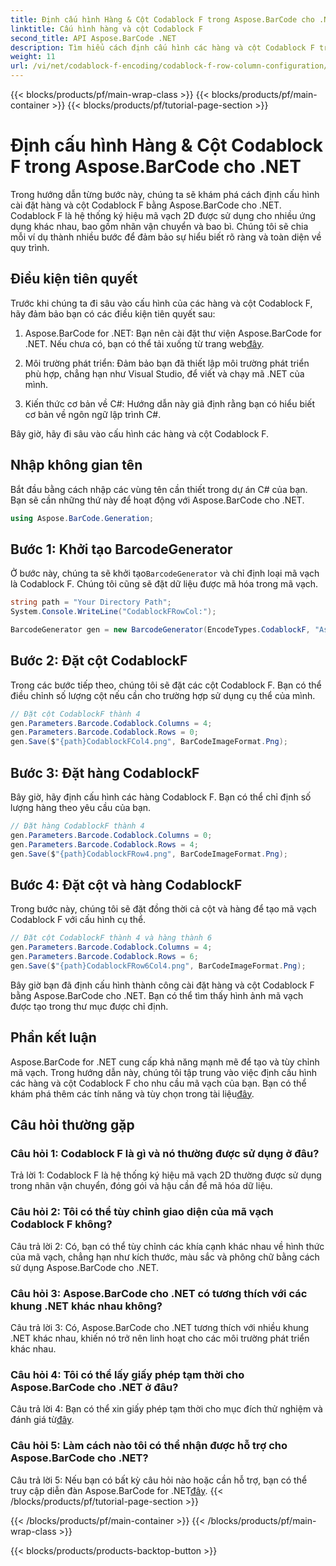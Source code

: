 ```yaml
---
title: Định cấu hình Hàng & Cột Codablock F trong Aspose.BarCode cho .NET
linktitle: Cấu hình hàng và cột Codablock F
second_title: API Aspose.BarCode .NET
description: Tìm hiểu cách định cấu hình các hàng và cột Codablock F trong Aspose.BarCode cho .NET. Tạo mã vạch 2D tùy chỉnh cho các ứng dụng khác nhau.
weight: 11
url: /vi/net/codablock-f-encoding/codablock-f-row-column-configuration/
---
```


{{< blocks/products/pf/main-wrap-class >}}
{{< blocks/products/pf/main-container >}}
{{< blocks/products/pf/tutorial-page-section >}}

# Định cấu hình Hàng & Cột Codablock F trong Aspose.BarCode cho .NET

Trong hướng dẫn từng bước này, chúng ta sẽ khám phá cách định cấu hình cài đặt hàng và cột Codablock F bằng Aspose.BarCode cho .NET. Codablock F là hệ thống ký hiệu mã vạch 2D được sử dụng cho nhiều ứng dụng khác nhau, bao gồm nhãn vận chuyển và bao bì. Chúng tôi sẽ chia mỗi ví dụ thành nhiều bước để đảm bảo sự hiểu biết rõ ràng và toàn diện về quy trình.

## Điều kiện tiên quyết

Trước khi chúng ta đi sâu vào cấu hình của các hàng và cột Codablock F, hãy đảm bảo bạn có các điều kiện tiên quyết sau:

1.  Aspose.BarCode for .NET: Bạn nên cài đặt thư viện Aspose.BarCode for .NET. Nếu chưa có, bạn có thể tải xuống từ trang web[đây](https://releases.aspose.com/barcode/net/).

2. Môi trường phát triển: Đảm bảo bạn đã thiết lập môi trường phát triển phù hợp, chẳng hạn như Visual Studio, để viết và chạy mã .NET của mình.

3. Kiến thức cơ bản về C#: Hướng dẫn này giả định rằng bạn có hiểu biết cơ bản về ngôn ngữ lập trình C#.

Bây giờ, hãy đi sâu vào cấu hình các hàng và cột Codablock F.

## Nhập không gian tên

Bắt đầu bằng cách nhập các vùng tên cần thiết trong dự án C# của bạn. Bạn sẽ cần những thứ này để hoạt động với Aspose.BarCode cho .NET.

```csharp
using Aspose.BarCode.Generation;
```

## Bước 1: Khởi tạo BarcodeGenerator

 Ở bước này, chúng ta sẽ khởi tạo`BarcodeGenerator` và chỉ định loại mã vạch là Codablock F. Chúng tôi cũng sẽ đặt dữ liệu được mã hóa trong mã vạch.

```csharp
string path = "Your Directory Path";
System.Console.WriteLine("CodablockFRowCol:");

BarcodeGenerator gen = new BarcodeGenerator(EncodeTypes.CodablockF, "Aspose.Barcode");
```

## Bước 2: Đặt cột CodablockF

Trong các bước tiếp theo, chúng tôi sẽ đặt các cột Codablock F. Bạn có thể điều chỉnh số lượng cột nếu cần cho trường hợp sử dụng cụ thể của mình.

```csharp
// Đặt cột CodablockF thành 4
gen.Parameters.Barcode.Codablock.Columns = 4;
gen.Parameters.Barcode.Codablock.Rows = 0;
gen.Save($"{path}CodablockFCol4.png", BarCodeImageFormat.Png);
```

## Bước 3: Đặt hàng CodablockF

Bây giờ, hãy định cấu hình các hàng Codablock F. Bạn có thể chỉ định số lượng hàng theo yêu cầu của bạn.

```csharp
// Đặt hàng CodablockF thành 4
gen.Parameters.Barcode.Codablock.Columns = 0;
gen.Parameters.Barcode.Codablock.Rows = 4;
gen.Save($"{path}CodablockFRow4.png", BarCodeImageFormat.Png);
```

## Bước 4: Đặt cột và hàng CodablockF

Trong bước này, chúng tôi sẽ đặt đồng thời cả cột và hàng để tạo mã vạch Codablock F với cấu hình cụ thể.

```csharp
// Đặt cột CodablockF thành 4 và hàng thành 6
gen.Parameters.Barcode.Codablock.Columns = 4;
gen.Parameters.Barcode.Codablock.Rows = 6;
gen.Save($"{path}CodablockFRow6Col4.png", BarCodeImageFormat.Png);
```

Bây giờ bạn đã định cấu hình thành công cài đặt hàng và cột Codablock F bằng Aspose.BarCode cho .NET. Bạn có thể tìm thấy hình ảnh mã vạch được tạo trong thư mục được chỉ định.

## Phần kết luận

 Aspose.BarCode for .NET cung cấp khả năng mạnh mẽ để tạo và tùy chỉnh mã vạch. Trong hướng dẫn này, chúng tôi tập trung vào việc định cấu hình các hàng và cột Codablock F cho nhu cầu mã vạch của bạn. Bạn có thể khám phá thêm các tính năng và tùy chọn trong tài liệu[đây](https://reference.aspose.com/barcode/net/).

## Câu hỏi thường gặp

### Câu hỏi 1: Codablock F là gì và nó thường được sử dụng ở đâu?

Trả lời 1: Codablock F là hệ thống ký hiệu mã vạch 2D thường được sử dụng trong nhãn vận chuyển, đóng gói và hậu cần để mã hóa dữ liệu.

### Câu hỏi 2: Tôi có thể tùy chỉnh giao diện của mã vạch Codablock F không?

Câu trả lời 2: Có, bạn có thể tùy chỉnh các khía cạnh khác nhau về hình thức của mã vạch, chẳng hạn như kích thước, màu sắc và phông chữ bằng cách sử dụng Aspose.BarCode cho .NET.

### Câu hỏi 3: Aspose.BarCode cho .NET có tương thích với các khung .NET khác nhau không?

Câu trả lời 3: Có, Aspose.BarCode cho .NET tương thích với nhiều khung .NET khác nhau, khiến nó trở nên linh hoạt cho các môi trường phát triển khác nhau.

### Câu hỏi 4: Tôi có thể lấy giấy phép tạm thời cho Aspose.BarCode cho .NET ở đâu?

 Câu trả lời 4: Bạn có thể xin giấy phép tạm thời cho mục đích thử nghiệm và đánh giá từ[đây](https://purchase.aspose.com/temporary-license/).

### Câu hỏi 5: Làm cách nào tôi có thể nhận được hỗ trợ cho Aspose.BarCode cho .NET?

 Câu trả lời 5: Nếu bạn có bất kỳ câu hỏi nào hoặc cần hỗ trợ, bạn có thể truy cập diễn đàn Aspose.BarCode for .NET[đây](https://forum.aspose.com/c/barcode/13).
{{< /blocks/products/pf/tutorial-page-section >}}

{{< /blocks/products/pf/main-container >}}
{{< /blocks/products/pf/main-wrap-class >}}

{{< blocks/products/products-backtop-button >}}
